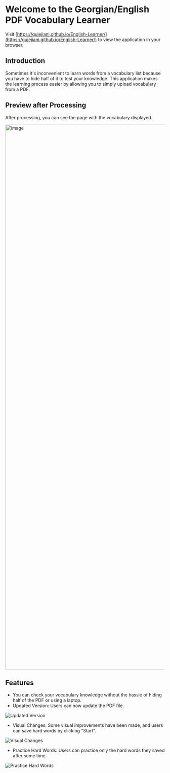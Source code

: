 # Welcome to the Georgian/English PDF Vocabulary Learner

Visit [https://gujejiani.github.io/English-Learner/](https://gujejiani.github.io/English-Learner/) to view the application in your browser.

## Introduction
Sometimes it's inconvenient to learn words from a vocabulary list because you have to hide half of it to test your knowledge. This application makes the learning process easier by allowing you to simply upload vocabulary from a PDF.


## Preview after Processing
After processing, you can see the page with the vocabulary displayed.

<img width="1719" alt="image" src="https://github.com/Gujejiani/English-Learner/assets/67228459/eb371297-c676-4c80-8cb2-64267b2238ab">

## Features
- You can check your vocabulary knowledge without the hassle of hiding half of the PDF or using a laptop.
- Updated Version: Users can now update the PDF file.

![Updated Version](https://user-images.githubusercontent.com/67228459/178221617-4bc77030-ef74-4aad-9531-c4155c7a2478.png)

- Visual Changes: Some visual improvements have been made, and users can save hard words by clicking "Start".

![Visual Changes](https://user-images.githubusercontent.com/67228459/178224189-53a0782f-949a-4265-b693-e4064f616da6.png)

- Practice Hard Words: Users can practice only the hard words they saved after some time.

![Practice Hard Words](https://user-images.githubusercontent.com/67228459/178224299-6cd176f6-bf2a-4a6b-9eec-79514df65b45.png)

